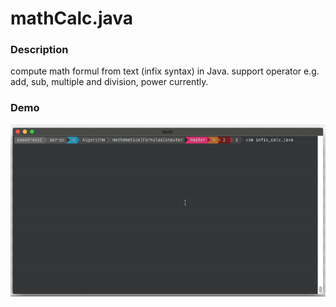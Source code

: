 # mathCalc.java


### Description
compute math formul from text (infix syntax) in Java. support operator e.g. add, sub, multiple and division, power currently.

### Demo

![](demo.gif)
